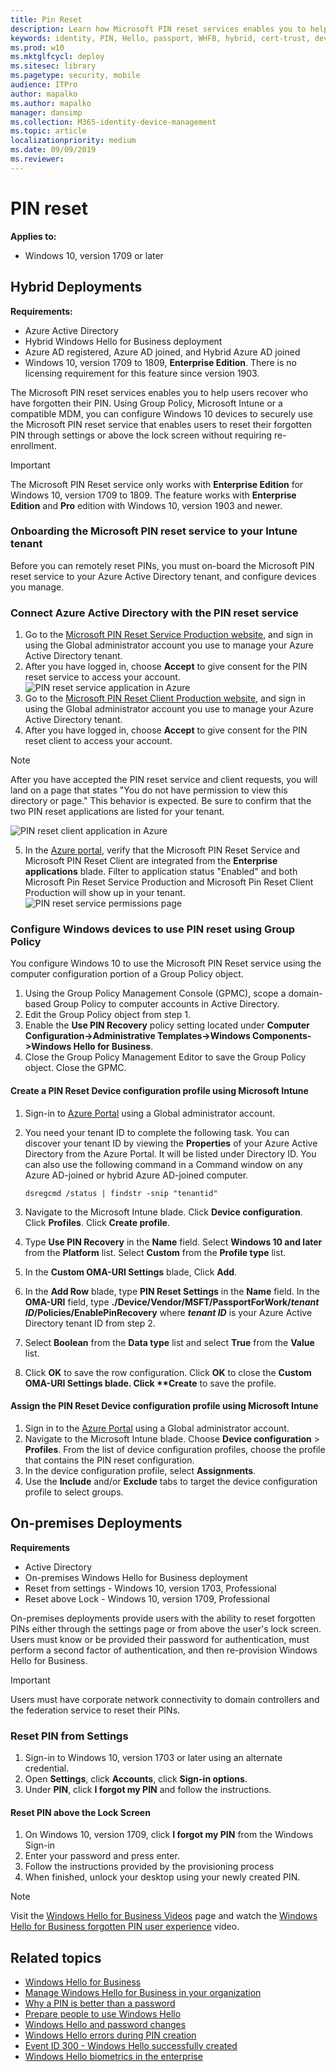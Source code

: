 ```yaml
---
title: Pin Reset
description: Learn how Microsoft PIN reset services enables you to help users recover who have forgotten their PIN.
keywords: identity, PIN, Hello, passport, WHFB, hybrid, cert-trust, device, reset
ms.prod: w10
ms.mktglfcycl: deploy
ms.sitesec: library
ms.pagetype: security, mobile
audience: ITPro
author: mapalko
ms.author: mapalko
manager: dansimp
ms.collection: M365-identity-device-management
ms.topic: article
localizationpriority: medium
ms.date: 09/09/2019
ms.reviewer: 
---
```


# PIN reset

**Applies to:**

- Windows 10, version 1709 or later

## Hybrid Deployments

**Requirements:**

- Azure Active Directory
- Hybrid Windows Hello for Business deployment
- Azure AD registered, Azure AD joined, and Hybrid Azure AD joined
- Windows 10, version 1709 to 1809, **Enterprise Edition**. There is no licensing requirement for this feature since version 1903.

The Microsoft PIN reset services enables you to help users recover who have forgotten their PIN.  Using Group Policy, Microsoft Intune or a compatible MDM, you can configure Windows 10 devices to securely use the Microsoft PIN reset service that enables users to reset their forgotten PIN through settings or above the lock screen without requiring re-enrollment.

>[!IMPORTANT]
> The Microsoft PIN Reset service only works with **Enterprise Edition** for Windows 10, version 1709 to 1809.  The feature works with **Enterprise Edition** and **Pro** edition with Windows 10, version 1903 and newer.

### Onboarding the Microsoft PIN reset service to your Intune tenant

Before you can remotely reset PINs, you must on-board the Microsoft PIN reset service to your Azure Active Directory tenant, and configure devices you manage.

### Connect Azure Active Directory with the PIN reset service

1. Go to the [Microsoft PIN Reset Service Production website](https://login.windows.net/common/oauth2/authorize?response_type=code&client_id=b8456c59-1230-44c7-a4a2-99b085333e84&resource=https%3A%2F%2Fgraph.windows.net&redirect_uri=https%3A%2F%2Fcred.microsoft.com&state=e9191523-6c2f-4f1d-a4f9-c36f26f89df0&prompt=admin_consent), and sign in using the Global administrator account you use to manage your Azure Active Directory tenant.
2. After you have logged in, choose **Accept** to give consent for the PIN reset service to access your account.
![PIN reset service application in Azure](images/pinreset/pin-reset-service-prompt.png)
3. Go to the [Microsoft PIN Reset Client Production website](https://login.windows.net/common/oauth2/authorize?response_type=code&client_id=9115dd05-fad5-4f9c-acc7-305d08b1b04e&resource=https%3A%2F%2Fcred.microsoft.com%2F&redirect_uri=ms-appx-web%3A%2F%2FMicrosoft.AAD.BrokerPlugin%2F9115dd05-fad5-4f9c-acc7-305d08b1b04e&state=6765f8c5-f4a7-4029-b667-46a6776ad611&prompt=admin_consent), and sign in using the Global administrator account you use to manage your Azure Active Directory tenant.
4. After you have logged in, choose **Accept** to give consent for the PIN reset client to access your account.

> [!NOTE]
> After you have accepted the PIN reset service and client requests, you will land on a page that states "You do not have permission to view this directory or page." This behavior is expected. Be sure to confirm that the two PIN reset applications are listed for your tenant.

![PIN reset client application in Azure](images/pinreset/pin-reset-client-prompt.png)

5. In the [Azure portal](https://portal.azure.com), verify that the Microsoft PIN Reset Service and Microsoft PIN Reset Client are integrated from the **Enterprise applications** blade. Filter to application status "Enabled" and both Microsoft Pin Reset Service Production and Microsoft Pin Reset Client Production will show up in your tenant.
![PIN reset service permissions page](images/pinreset/pin-reset-applications.png)

### Configure Windows devices to use PIN reset using Group Policy

You configure Windows 10 to use the Microsoft PIN Reset service using the computer configuration portion of a Group Policy object.

1. Using the Group Policy Management Console (GPMC), scope a domain-based Group Policy to computer accounts in Active Directory.
2. Edit the Group Policy object from step 1.
3. Enable the **Use PIN Recovery** policy setting located under **Computer Configuration->Administrative Templates->Windows Components->Windows Hello for Business**.
4. Close the Group Policy Management Editor to save the Group Policy object.  Close the GPMC.


#### Create a PIN Reset Device configuration profile using Microsoft Intune

1. Sign-in to [Azure Portal](https://portal.azure.com) using a Global administrator account.
2. You need your tenant ID to complete the following task.  You can discover your tenant ID by viewing the **Properties** of your Azure Active Directory from the Azure Portal. It will be listed under Directory ID. You can also use the following command in a Command window on any Azure AD-joined or hybrid Azure AD-joined computer.</br>

    ```
    dsregcmd /status | findstr -snip "tenantid"
    ```

1. Navigate to the Microsoft Intune blade. Click **Device configuration**. Click **Profiles**. Click **Create profile**.
1. Type **Use PIN Recovery** in the **Name** field. Select **Windows 10 and later** from the **Platform** list.  Select **Custom** from the **Profile type** list.
1. In the **Custom OMA-URI Settings** blade, Click **Add**.
1. In the **Add Row** blade, type **PIN Reset Settings** in the **Name** field. In the **OMA-URI** field, type **./Device/Vendor/MSFT/PassportForWork/*tenant ID*/Policies/EnablePinRecovery** where <b>*tenant ID*</b> is your Azure Active Directory tenant ID from step 2.
1. Select **Boolean** from the **Data type** list and select **True** from the **Value** list.
1. Click **OK** to save the row configuration. Click **OK** to close the <b>Custom OMA-URI Settings blade.  Click **Create</b> to save the profile.
 
#### Assign the PIN Reset Device configuration profile using Microsoft Intune

1. Sign in to the [Azure Portal](https://portal.azure.com) using a Global administrator account. 
2. Navigate to the Microsoft Intune blade. Choose **Device configuration** > **Profiles**. From the list of device configuration profiles, choose the profile that contains the PIN reset configuration.
3. In the device configuration profile, select **Assignments**.
4. Use the **Include** and/or **Exclude** tabs to target the device configuration profile to select groups.

## On-premises Deployments

**Requirements**

* Active Directory
* On-premises Windows Hello for Business deployment
* Reset from settings - Windows 10, version 1703, Professional
* Reset above Lock - Windows 10, version 1709, Professional

On-premises deployments provide users with the ability to reset forgotten PINs either through the settings page or from above the user's lock screen.  Users must know or be provided their password for authentication, must perform a second factor of authentication, and then re-provision Windows Hello for Business.

>[!IMPORTANT]
>Users must have corporate network connectivity to domain controllers and the federation service to reset their PINs.

### Reset PIN from Settings

1. Sign-in to Windows 10, version 1703 or later using an alternate credential.
2. Open **Settings**, click **Accounts**, click **Sign-in options**.
3. Under **PIN**, click **I forgot my PIN** and follow the instructions.

#### Reset PIN above the Lock Screen

 1. On Windows 10, version 1709, click **I forgot my PIN** from the Windows Sign-in
 2. Enter your password and press enter.
 3. Follow the instructions provided by the provisioning process
 4. When finished, unlock your desktop using your newly created PIN.

>[!NOTE]
> Visit the [Windows Hello for Business Videos](https://docs.microsoft.com/windows/security/identity-protection/hello-for-business/hello-videos.md) page and watch the [Windows Hello for Business forgotten PIN user experience](https://docs.microsoft.com/windows/security/identity-protection/hello-for-business/hello-videos#windows-hello-for-business-forgotten-pin-user-experience) video.

## Related topics

- [Windows Hello for Business](hello-identity-verification.md)
- [Manage Windows Hello for Business in your organization](hello-manage-in-organization.md)
- [Why a PIN is better than a password](hello-why-pin-is-better-than-password.md)
- [Prepare people to use Windows Hello](hello-prepare-people-to-use.md)
- [Windows Hello and password changes](hello-and-password-changes.md)
- [Windows Hello errors during PIN creation](hello-errors-during-pin-creation.md)
- [Event ID 300 - Windows Hello successfully created](hello-event-300.md)
- [Windows Hello biometrics in the enterprise](hello-biometrics-in-enterprise.md)
